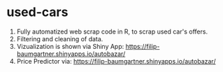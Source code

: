 # used-cars
1. Fully automatized web scrap code in R, to scrap used car's offers.
2. Filtering and cleaning of data. 
3. Vizualization is shown via Shiny App: https://filip-baumgartner.shinyapps.io/autobazar/
4. Price Predictor via: https://filip-baumgartner.shinyapps.io/autobazar/
